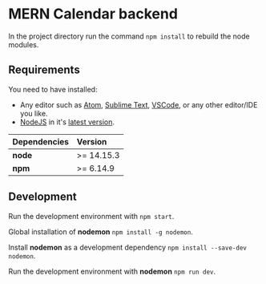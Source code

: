 # MERN Calendar backend

In the project directory run the command ```npm install``` to rebuild the node modules.

## Requirements

You need to have installed:

* Any editor such as [Atom](https://atom.io/), [Sublime Text](https://www.sublimetext.com/), [VSCode](https://code.visualstudio.com/), or any other editor/IDE you like.
* [NodeJS](https://nodejs.org/es/) in it's [latest version](https://nodejs.org/es/download/).

| Dependencies |  Version   |
|:-------------|:-----------| 
| __node__     | >= 14.15.3 |
| __npm__      | >= 6.14.9  |

## Development

Run the development environment with `npm start`.

Global installation of **nodemon** `npm install -g nodemon`.

Install **nodemon** as a development dependency `npm install --save-dev nodemon`.

Run the development environment with **nodemon** `npm run dev`.